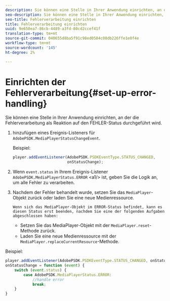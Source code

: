 ```yaml
---
description: Sie können eine Stelle in Ihrer Anwendung einrichten, an der die Fehlerverarbeitung als Reaktion auf den FEHLER-Status durchgeführt wird.
seo-description: Sie können eine Stelle in Ihrer Anwendung einrichten, an der die Fehlerverarbeitung als Reaktion auf den FEHLER-Status durchgeführt wird.
seo-title: Fehlerverarbeitung einrichten
title: Fehlerverarbeitung einrichten
uuid: 9e650ea7-86cb-4489-a3fd-80cd2ccef41f
translation-type: tm+mt
source-git-commit: 040655d8ba5f91c98ed0584c08db226ffe1e0f4e
workflow-type: tm+mt
source-wordcount: '145'
ht-degree: 2%

---
```



# Einrichten der Fehlerverarbeitung{#set-up-error-handling}

Sie können eine Stelle in Ihrer Anwendung einrichten, an der die Fehlerverarbeitung als Reaktion auf den FEHLER-Status durchgeführt wird.

1. hinzufügen eines Ereignis-Listeners für `AdobePSDK.MediaPlayerStatusChangeEvent`.

   Beispiel:

   ```js
   player.addEventListener(AdobePSDK.PSDKEventType.STATUS_CHANGED, 
                           onStatusChange);
   ```

1. Wenn `event.status` in Ihrem Ereignis-Listener `AdobePSDK.MediaPlayerStatus.ERROR` &lt;a1/> ist, geben Sie die Logik an, um alle Fehler zu verarbeiten.
1. Nachdem der Fehler behandelt wurde, setzen Sie das `MediaPlayer`-Objekt zurück oder laden Sie eine neue Medienressource.

       Wenn sich das MediaPlayer-Objekt im ERROR-Status befindet, kann es diesen Status erst beenden, nachdem Sie eine der folgenden Aufgaben abgeschlossen haben:
   
   * Setzen Sie das MediaPlayer-Objekt mit der `MediaPlayer.reset`-Methode zurück.
   * Laden Sie eine neue Medienressource mit der `MediaPlayer.replaceCurrentResource`-Methode.

<!--<a id="example_342CA5A8CD7C45BD88233C5BDBB17220"></a>-->

Beispiel:

```js
player.addEventListener(AdobePSDK.PSDKEventType.STATUS_CHANGED, onStatusChange); 
onStatusChange = function (event) { 
    switch (event.status) { 
        case AdobePSDK.MediaPlayerStatus.ERROR: 
            //handle error 
            break; 
    } 
} 
```

